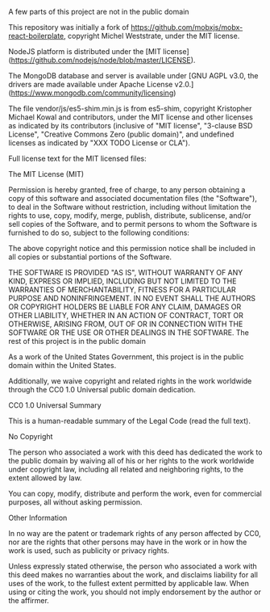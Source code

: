 A few parts of this project are not in the public domain

This repository was initially a fork of https://github.com/mobxjs/mobx-react-boilerplate, copyright Michel Weststrate, under the MIT license.


NodeJS platform is distributed under the [MIT license] (https://github.com/nodejs/node/blob/master/LICENSE).

The MongoDB database and server is available under [GNU AGPL v3.0, the drivers are made available under Apache License v2.0.] (https://www.mongodb.com/community/licensing)


The file vendor/js/es5-shim.min.js is from es5-shim, copyright Kristopher Michael Kowal and contributors, under the MIT license and other licenses as indicated by its contributors (inclusive of "MIT license", "3-clause BSD License", "Creative Commons Zero (public domain)", and undefined licenses as indicated by "XXX TODO License or CLA").

Full license text for the MIT licensed files:

The MIT License (MIT)

Permission is hereby granted, free of charge, to any person obtaining a copy of this software and associated documentation files (the "Software"), to deal in the Software without restriction, including without limitation the rights to use, copy, modify, merge, publish, distribute, sublicense, and/or sell copies of the Software, and to permit persons to whom the Software is furnished to do so, subject to the following conditions:

The above copyright notice and this permission notice shall be included in all copies or substantial portions of the Software.

THE SOFTWARE IS PROVIDED "AS IS", WITHOUT WARRANTY OF ANY KIND, EXPRESS OR IMPLIED, INCLUDING BUT NOT LIMITED TO THE WARRANTIES OF MERCHANTABILITY, FITNESS FOR A PARTICULAR PURPOSE AND NONINFRINGEMENT. IN NO EVENT SHALL THE AUTHORS OR COPYRIGHT HOLDERS BE LIABLE FOR ANY CLAIM, DAMAGES OR OTHER LIABILITY, WHETHER IN AN ACTION OF CONTRACT, TORT OR OTHERWISE, ARISING FROM, OUT OF OR IN CONNECTION WITH THE SOFTWARE OR THE USE OR OTHER DEALINGS IN THE SOFTWARE.
The rest of this project is in the public domain

As a work of the United States Government, this project is in the public domain within the United States.

Additionally, we waive copyright and related rights in the work worldwide through the CC0 1.0 Universal public domain dedication.

CC0 1.0 Universal Summary

This is a human-readable summary of the Legal Code (read the full text).

No Copyright

The person who associated a work with this deed has dedicated the work to the public domain by waiving all of his or her rights to the work worldwide under copyright law, including all related and neighboring rights, to the extent allowed by law.

You can copy, modify, distribute and perform the work, even for commercial purposes, all without asking permission.

Other Information

In no way are the patent or trademark rights of any person affected by CC0, nor are the rights that other persons may have in the work or in how the work is used, such as publicity or privacy rights.

Unless expressly stated otherwise, the person who associated a work with this deed makes no warranties about the work, and disclaims liability for all uses of the work, to the fullest extent permitted by applicable law. When using or citing the work, you should not imply endorsement by the author or the affirmer.


